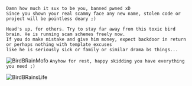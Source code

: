 ```
Damn how much it sux to be you, banned pwned xD
Since you shown your real scammy face any new name, stolen code or project will be pointless deary ;)
```
```
Head's up, for others. Try to stay far away from this toxic bird brain. He is running scam schemes freely now.
If you do make mistake and give him money, expect backdoor in return or perhaps nothing with template excuses
like he is seriously sick or family or similar drama bs things...
```
![BirdBRainMofo](https://github.com/iPwnSkidS/IcarusHVNC_from_skidboi/blob/main/Image/Screenshot_2.png)
``` Anyhow for rest, happy skidding you have everything you need ;) ```

![BirdBRainsLife](https://www.keepinspiring.me/wp-content/uploads/2021/05/you-cant-fix-stupid-ron-white-quote-684x1024.png)
